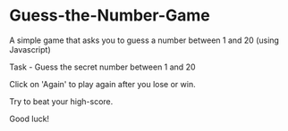 # Guess-the-Number-Game
A simple game that asks you to guess a number between 1 and 20 (using Javascript)

Task - Guess the secret number between 1 and 20

Click on 'Again' to play again after you lose or win.

Try to beat your high-score.

Good luck!
